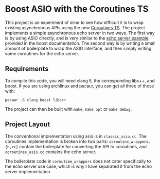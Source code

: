 # Boost ASIO with the Coroutines TS

This project is an experiment of mine to see how difficult it is to wrap
existing asynchronous APIs using the new [Coroutines TS][1]. The project
implements a simple asynchronous echo server in two ways. The first way is by
using ASIO directly, and is very similar to the [echo server example][2]
provided in the boost documentation. The second way is by writing a small amount
of boilerplate to wrap the ASIO interface, and then simply writing some
coroutines for the echo server.

[1]: http://www.open-std.org/jtc1/sc22/wg21/docs/papers/2017/n4680.pdf
[2]: http://www.boost.org/doc/libs/1_55_0/doc/html/boost_asio/example/cpp11/echo/async_tcp_echo_server.cpp

## Requirements

To compile this code, you will need clang 5, the corresponding libc++, and
boost. If you are using archlinux and pacaur, you can get all three of these
with:

    pacaur -S clang boost libc++

The project can then be built with `make`, `make opt` or `make debug`.

## Project Layout

The conventional implementation using asio is in `classic_asio.cc`. The
coroutines implementation is broken into two parts: `coroutine_wrappers.{h,cc}`
contain the boilerplate for converting the API to coroutines, and
`coroutines_asio.cc` contains the echo server.

The boilerplate code in `coroutine_wrappers` does not cater specifically to the
echo server use case, which is why I have separated it from the echo server
implementation.
